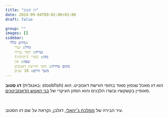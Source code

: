 ```yaml
---
title: "דג סטוב"
date: 2024-09-04T09:02:06+03:00
draft: false

group: ""
images: []
sidebar:
  מידע כללי:
    גודל: זעיר
    נטייה: חסר נטייה
    מזון: בשרי (רכיכות)
    שפה: אין
    מקום מחייה: חופי חורשת דאנזביט
    משך חיים: 10 שנים
---
```

**דג סְטוּב** (באנגלית: stoobfish) הוא דג מאכל שנפוץ מאוד בחופי חורשת דאנזביט. הוא מאופיין בקשקשיו ובשרו הלבנים והוא המזון העיקרי של [בני האנוש הדאנזביטנים](../../races/human#דאנזביטנים). 

&nbsp;

עיר הבירה של [ממלכת ג׳יהאלי](../../kingdoms/jihaly), דגלבן, נקראת על שם דג הסטוב. 